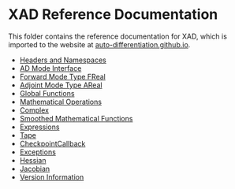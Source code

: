 # XAD Reference Documentation

This folder contains the reference documentation for XAD,
which is imported to the website at [auto-differentiation.github.io](https://auto-differentiation.github.io).

* [Headers and Namespaces](ref/headers.md)
* [AD Mode Interface](ref/interface.md)
* [Forward Mode Type FReal](ref/freal.md)
* [Adjoint Mode Type AReal](ref/areal.md)
* [Global Functions](ref/global.md)
* [Mathematical Operations](ref/math.md)
* [Complex](ref/complex.md)
* [Smoothed Mathematical Functions](ref/smooth-math.md)
* [Expressions](ref/expressions.md)
* [Tape](ref/tape.md)
* [CheckpointCallback](ref/chkpt_cb.md)
* [Exceptions](ref/exceptions.md)
* [Hessian](ref/hessian.md)
* [Jacobian](ref/jacobian.md)
* [Version Information](ref/version.md)
